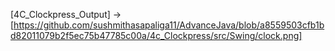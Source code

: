 [4C_Clockpress_Output] -> [https://github.com/sushmithasapaliga11/AdvanceJava/blob/a8559503cfb1bd82011079b2f5ec75b47785c00a/4c_Clockpress/src/Swing/clock.png]


